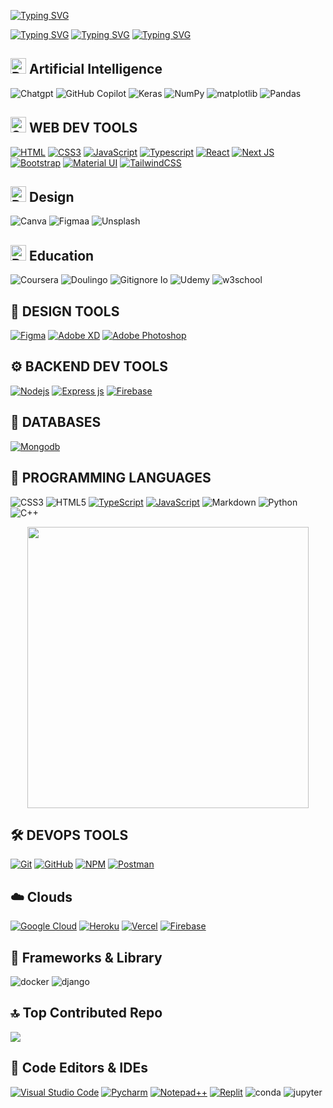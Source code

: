 [![Typing SVG](https://readme-typing-svg.demolab.com?font=Poppins&size=40&duration=2000&pause=1000&color=F7F7F7&vCenter=true&width=900&lines=Assalam+o+Alaikum%2C+I+am+Humna+Imran;%D8%A7%D9%84%D8%B3%D9%84%D8%A7%D9%85+%D8%B9%D9%84%D9%8A%D9%83%D9%85%D8%8C+%D8%A3%D9%86%D8%A7+%D8%AD%D9%85%D9%86%D8%A7+%D8%B9%D9%85%D8%B1%D8%A7%D9%86;%E3%81%93%E3%82%93%E3%81%AB%E3%81%A1%E3%81%AF%E3%80%81%E3%82%8F%E3%81%9F%E3%81%97%E3%81%AF+%E3%81%AF%E3%82%80%E3%81%AA+%E3%81%84%E3%82%80%E3%82%89%E3%82%93+%E3%81%A7%E3%81%99%E3%80%82;Bonjour%2C+je+suis+Humna+Imran;%D0%9F%D1%80%D0%B8%D0%B2%D0%B5%D1%82%2C+%D1%8F+%D0%A5%D0%B0%D0%BC%D0%BD%D0%B0+%D0%98%D0%BC%D1%80%D0%B0%D0%BD;Hallo%2C+ich+bin+Humna+Imran)](https://git.io/typing-svg)
 
[![Typing SVG](https://readme-typing-svg.demolab.com?font=Poppins&size=18&duration=2000&pause=1000&color=F7F7F7&vCenter=true&width=900&lines=%F0%9F%9A%80+Aspiring+AI+Engineer+%7C+%F0%9F%8E%93+Student+at+The+University+of+Faisalabad;%F0%9F%9A%80+%D9%85%D9%87%D9%86%D8%AF%D8%B3+%D8%B0%D9%83%D8%A7%D8%A1+%D8%A7%D8%B5%D8%B7%D9%86%D8%A7%D8%B9%D9%8A+%D8%B7%D9%85%D9%88%D8%AD+%7C+%F0%9F%8E%93+%D8%B7%D8%A7%D9%84%D8%A8+%D9%81%D9%8A+%D8%AC%D8%A7%D9%85%D8%B9%D8%A9+%D9%81%D9%8A%D8%B5%D9%84+%D8%A2%D8%A8%D8%A7%D8%AF;%F0%9F%9A%80+%E3%81%82%E3%81%84+%E3%81%88%E3%82%93%E3%81%98%E3%81%AB%E3%81%82+%E3%82%92+%E3%82%81%E3%81%96%E3%81%99+%7C+%F0%9F%8E%93+%E3%81%B5%E3%81%81%E3%81%84%E3%81%95%E3%82%89%E3%81%B0%E3%83%BC%E3%81%A9+%E3%81%A0%E3%81%84%E3%81%8C%E3%81%8F+%E3%81%AE+%E3%81%8C%E3%81%8F%E3%81%9B%E3%81%84;%F0%9F%9A%80+Ing%C3%A9nieur+en+IA+en+devenir+%7C+%F0%9F%8E%93+%C3%89tudiant+%C3%A0+l'Universit%C3%A9+de+Faisalabad;%F0%9F%9A%80+%D0%91%D1%83%D0%B4%D1%83%D1%89%D0%B8%D0%B9+%D0%B8%D0%BD%D0%B6%D0%B5%D0%BD%D0%B5%D1%80+%D0%98%D0%98+%7C+%F0%9F%8E%93+%D0%A1%D1%82%D1%83%D0%B4%D0%B5%D0%BD%D1%82+%D0%A3%D0%BD%D0%B8%D0%B2%D0%B5%D1%80%D1%81%D0%B8%D1%82%D0%B5%D1%82%D0%B0+%D0%A4%D0%B0%D0%B9%D1%81%D0%B0%D0%BB%D0%B0%D0%B1%D0%B0%D0%B4%D0%B0;%F0%9F%9A%80+Ambitionierter+KI-Ingenieur+%7C+%F0%9F%8E%93+Student+an+der+Universit%C3%A4t+Faisalabad)](https://git.io/typing-svg)
[![Typing SVG](https://readme-typing-svg.demolab.com?font=Poppins&size=18&duration=2000&pause=1000&color=F7F7F7&vCenter=true&width=900&lines=%F0%9F%A4%96+Exploring+the+Depths+of+Artificial+Intelligence+%26+Machine+Learning;%F0%9F%A4%96+%D8%A7%D8%B3%D8%AA%D9%83%D8%B4%D8%A7%D9%81+%D8%A3%D8%B9%D9%85%D8%A7%D9%82+%D8%A7%D9%84%D8%B0%D9%83%D8%A7%D8%A1+%D8%A7%D9%84%D8%A7%D8%B5%D8%B7%D9%86%D8%A7%D8%B9%D9%8A+%D9%88%D8%AA%D8%B9%D9%84%D9%85+%D8%A7%D9%84%D8%A2%D9%84%D8%A9;%F0%9F%A4%96+%E3%81%98%E3%82%93%E3%81%93%E3%81%86%E3%81%A1%E3%81%AE%E3%81%86+%E3%81%A8+%E3%81%BE%E3%81%97%E3%82%93+%E3%82%89%E3%83%BC%E3%81%AB%E3%82%93%E3%81%90+%E3%82%92+%E3%81%95%E3%81%90%E3%82%8B;%F0%9F%A4%96+Explorant+les+profondeurs+de+l'intelligence+artificielle+et+de+l'apprentissage+automatique;%F0%9F%A4%96+%D0%98%D1%81%D1%81%D0%BB%D0%B5%D0%B4%D1%83%D1%8E+%D0%B3%D0%BB%D1%83%D0%B1%D0%B8%D0%BD%D1%8B+%D0%B8%D1%81%D0%BA%D1%83%D1%81%D1%81%D1%82%D0%B2%D0%B5%D0%BD%D0%BD%D0%BE%D0%B3%D0%BE+%D0%B8%D0%BD%D1%82%D0%B5%D0%BB%D0%BB%D0%B5%D0%BA%D1%82%D0%B0+%D0%B8+%D0%BC%D0%B0%D1%88%D0%B8%D0%BD%D0%BD%D0%BE%D0%B3%D0%BE+%D0%BE%D0%B1%D1%83%D1%87%D0%B5%D0%BD%D0%B8%D1%8F;%F0%9F%A4%96+Erforschung+der+Tiefen+der+k%C3%BCnstlichen+Intelligenz+und+des+maschinellen+Lernens)](https://git.io/typing-svg)
[![Typing SVG](https://readme-typing-svg.demolab.com?font=Poppins&size=18&duration=2000&pause=1000&color=F7F7F7&vCenter=true&width=900&lines=%F0%9F%9B%A1%EF%B8%8F+Passionate+About+Ethical+Hacking+%26+Cybersecurity;%F0%9F%9B%A1%EF%B8%8F+%D8%B4%D8%BA%D9%88%D9%81+%D8%A8%D8%A7%D9%84%D8%A7%D8%AE%D8%AA%D8%B1%D8%A7%D9%82+%D8%A7%D9%84%D8%A3%D8%AE%D9%84%D8%A7%D9%82%D9%8A+%D9%88%D8%A7%D9%84%D8%A3%D9%85%D9%86+%D8%A7%D9%84%D8%B3%D9%8A%D8%A8%D8%B1%D8%A7%D9%86%D9%8A;%F0%9F%9B%A1%EF%B8%8F+%E3%81%88%E3%82%8A%E3%81%82%E3%82%8B+%E3%81%AF%E3%81%A3%E3%81%8D%E3%82%93%E3%81%90+%E3%81%A8+%E3%81%95%E3%81%84%E3%81%B0%E3%83%BC+%E3%81%82%E3%82%93%E3%81%9C%E3%82%93+%E3%81%AB+%E3%81%AD%E3%81%A3%E3%81%97%E3%82%93;%F0%9F%9B%A1%EF%B8%8F+Passionn%C3%A9+par+le+hacking+%C3%A9thique+et+la+cybers%C3%A9curit%C3%A9;%F0%9F%9B%A1%EF%B8%8F+%D0%A3%D0%B2%D0%BB%D0%B5%D0%BA%D0%B0%D1%8E%D1%81%D1%8C+%D1%8D%D1%82%D0%B8%D1%87%D0%BD%D1%8B%D0%BC+%D1%85%D0%B0%D0%BA%D0%B8%D0%BD%D0%B3%D0%BE%D0%BC+%D0%B8+%D0%BA%D0%B8%D0%B1%D0%B5%D1%80%D0%B1%D0%B5%D0%B7%D0%BE%D0%BF%D0%B0%D1%81%D0%BD%D0%BE%D1%81%D1%82%D1%8C%D1%8E;%F0%9F%9B%A1%EF%B8%8F+Leidenschaft+f%C3%BCr+ethisches+Hacken+und+Cybersicherheit)](https://git.io/typing-svg)

## <img src="https://raw.githubusercontent.com/Tarikul-Islam-Anik/Animated-Fluent-Emojis/master/Emojis/Smilies/Robot.png" alt="Robot" width="25" height="25" /> **Artificial Intelligence**

![Chatgpt](https://img.shields.io/badge/ChatGPT-74aa9c?style=for-the-badge&logo=openai&logoColor=white)
![GitHub Copilot](https://img.shields.io/badge/github%20copilot-000000?style=for-the-badge&logo=githubcopilot&logoColor=white)
![Keras](https://img.shields.io/badge/Keras-FF0000?style=for-the-badge&logo=keras&logoColor=white)
![NumPy](https://img.shields.io/badge/numpy-%23013243.svg?style=for-the-badge&logo=numpy&logoColor=white)
![matplotlib](https://badgen.net/badge/matplotlib/MATPLOTLIB?label=&color=black&labelColor=black&icon=https://upload.wikimedia.org/wikipedia/commons/0/01/Created_with_Matplotlib-logo.svg)
![Pandas](https://img.shields.io/badge/pandas-%23150458.svg?style=for-the-badge&logo=pandas&logoColor=white)



## <img src="https://raw.githubusercontent.com/Tarikul-Islam-Anik/Animated-Fluent-Emojis/master/Emojis/Animals/Spider%20Web.png" alt="Spider Web" width="25" height="25" /> **WEB DEV TOOLS**

[![HTML](https://img.shields.io/badge/HTML5-E34F26?style=for-the-badge&logo=html5&logoColor=white "HTML")](https://github.com/hamnasz)
[![CSS3](https://img.shields.io/badge/CSS3-1572B6?style=for-the-badge&logo=css3&logoColor=white "CSS")](https://github.com/hamnasz)
[![JavaScript](https://img.shields.io/badge/JavaScript-F7DF1E?style=for-the-badge&logo=javascript&logoColor=black "JavaScript")](https://github.com/hamnasz)
[![Typescript](https://img.shields.io/badge/TypeScript-007ACC?style=for-the-badge&logo=typescript&logoColor=white "Typescript")](https://github.com/hamnasz)
[![React](https://img.shields.io/badge/React-20232A?style=for-the-badge&logo=react&logoColor=61DAFB "React js")](https://github.com/hamnasz)
[![Next JS](https://img.shields.io/badge/Next-black?style=for-the-badge&logo=next.js&logoColor=white "Next.js")](https://github.com/hamnasz)
[![Bootstrap](https://img.shields.io/badge/Bootstrap-563D7C?style=for-the-badge&logo=bootstrap&logoColor=white "Bootstrap")](https://github.com/hamnasz)
[![Material UI](https://img.shields.io/badge/Material--UI-%230081CB.svg?style=for-the-badge&logo=mui&logoColor=white "Material UI")](https://github.com/hamnasz)
[![TailwindCSS](https://img.shields.io/badge/tailwindcss-%2338B2AC.svg?style=for-the-badge&logo=tailwind-css&logoColor=white)](https://github.com/hamnasz)
<br />


## <img src="https://raw.githubusercontent.com/Tarikul-Islam-Anik/Animated-Fluent-Emojis/master/Emojis/Objects/Pen.png" alt="Pen" width="25" height="25" /> **Design**

![Canva](https://img.shields.io/badge/Canva-%2300C4CC.svg?&style=for-the-badge&logo=Canva&logoColor=white)
![Figmaa](https://img.shields.io/badge/Figma-F24E1E?style=for-the-badge&logo=figma&logoColor=white)
![Unsplash](https://img.shields.io/badge/Unsplash-000000?style=for-the-badge&logo=Unsplash&logoColor=white)


## <img src="https://raw.githubusercontent.com/Tarikul-Islam-Anik/Animated-Fluent-Emojis/master/Emojis/Objects/Books.png" alt="Books" width="25" height="25" /> **Education**

![Coursera](https://img.shields.io/badge/Coursera-0056D2?style=for-the-badge&logo=Coursera&logoColor=white)
![Doulingo](https://img.shields.io/badge/Duolingo-58CC02?style=for-the-badge&logo=Duolingo&logoColor=white)
![Gitignore Io](https://img.shields.io/badge/gitignore%20io-204ECF?style=for-the-badge&logo=gitignoredotio&logoColor=white)
![Udemy](https://img.shields.io/badge/Udemy-EC5252?style=for-the-badge&logo=Udemy&logoColor=white)
![w3school](https://img.shields.io/badge/W3Schools-04AA6D?style=for-the-badge&logo=W3Schools&logoColor=white)


## 🍧 **DESIGN TOOLS**

[![Figma](https://img.shields.io/badge/figma-%23F24E1E.svg?style=for-the-badge&logo=figma&logoColor=white "Figma")](https://github.com/hamnasz)
[![Adobe XD](https://img.shields.io/badge/Adobe%20XD-470137?style=for-the-badge&logo=Adobe%20XD&logoColor=#FF61F6 "XD")](https://github.com/hamnasz)
[![Adobe Photoshop](https://img.shields.io/badge/adobe%20photoshop-%2331A8FF.svg?style=for-the-badge&logo=adobe%20photoshop&logoColor=white)](https://github.com/hamnasz)


## ⚙️ **BACKEND DEV TOOLS**

[![](https://img.shields.io/badge/Node.js-43853D?style=for-the-badge&logo=node.js&logoColor=white "Nodejs")](https://github.com/hamnasz)
[![Express js](https://img.shields.io/badge/Express.js-404D59?style=for-the-badge "Express js")](https://github.com/hamnasz)
[![Firebase](https://img.shields.io/badge/firebase-%23039BE5.svg?style=for-the-badge&logo=firebase "Firebase")](https://github.com/hamnasz)


## 📅 **DATABASES**

[![Mongodb](https://img.shields.io/badge/MongoDB-4EA94B?style=for-the-badge&logo=mongodb&logoColor=white "Mongodb")][repo]

## 🎯 **PROGRAMMING LANGUAGES**
![CSS3](https://img.shields.io/badge/css3-%231572B6.svg?style=for-the-badge&logo=css3&logoColor=white)
![HTML5](https://img.shields.io/badge/html5-%23E34F26.svg?style=for-the-badge&logo=html5&logoColor=white)
[![TypeScript](https://img.shields.io/badge/TypeScript-007ACC?style=for-the-badge&logo=TypeScript&logoColor=white "TypeScript")][repo]
[![JavaScript](https://img.shields.io/badge/JavaScript-F7DF1E?style=for-the-badge&logo=javascript&logoColor=black "JavaScript")][repo]
![Markdown](https://img.shields.io/badge/markdown-%23000000.svg?style=for-the-badge&logo=markdown&logoColor=white)
![Python](https://img.shields.io/badge/python-3670A0?style=for-the-badge&logo=python&logoColor=ffdd54)
![C++](https://img.shields.io/badge/c++-%2300599C.svg?style=for-the-badge&logo=c%2B%2B&logoColor=white)

<p align="center">
	<img width="450em" src="https://github-readme-stats.vercel.app/api/top-langs/?username=hamnasz&layout=compact&custom_title=Most%20used%20languages&langs_count=10&include_all_commits=true&hide_progress=false&hide_border=true&theme=dark&hide=">
</p>

<!-- [![Java](https://img.shields.io/badge/java-%23ED8B00.svg?style=for-the-badge&logo=java&logoColor=white "Java")][repo] -->

## 🛠️ **DEVOPS TOOLS**

[![Git](https://img.shields.io/badge/git-%23F05033.svg?style=for-the-badge&logo=git&logoColor=white "Git")][repo]
[![GitHub](https://img.shields.io/badge/github-%23121011.svg?style=for-the-badge&logo=github&logoColor=white "GitHub")][repo]
[![NPM](https://img.shields.io/badge/NPM-%23000000.svg?style=for-the-badge&logo=npm&logoColor=white "Npm")][repo]
[![Postman](https://img.shields.io/badge/Postman-FF6C37?style=for-the-badge&logo=postman&logoColor=white "Postman")][repo]

## ☁️ **Clouds**

[![Google Cloud](https://img.shields.io/badge/GoogleCloud-%234285F4.svg?style=for-the-badge&logo=google-cloud&logoColor=white "Google Cloud")][repo]
[![Heroku](https://img.shields.io/badge/heroku-%23430098.svg?style=for-the-badge&logo=heroku&logoColor=white "Heroku")][repo]
[![Vercel](https://img.shields.io/badge/vercel-%23000000.svg?style=for-the-badge&logo=vercel&logoColor=white "Vercel")][repo]
[![Firebase](https://img.shields.io/badge/firebase-%23039BE5.svg?style=for-the-badge&logo=firebase "Firebase")][repo]


## 🚀 **Frameworks & Library**

![docker](https://img.shields.io/badge/Docker-2CA5E0?style=for-the-badge&logo=docker&logoColor=white)
![django](https://img.shields.io/badge/Django-092E20?style=for-the-badge&logo=django&logoColor=green)

## 🔝 **Top Contributed Repo**

![](https://github-contributor-stats.vercel.app/api?username=hamnasz&limit=5&theme=tokyonight&combine_all_yearly_contributions=true)

## 📄 **Code Editors & IDEs**

[![Visual Studio Code](https://img.shields.io/badge/VS%20Code-0078d7.svg?style=for-the-badge&logo=visual-studio-code&logoColor=white "Visual Studio Code")][repo]
[![Pycharm](https://img.shields.io/badge/PyCharm-000000.svg?&style=for-the-badge&logo=PyCharm&logoColor=white)][repo]
[![Notepad++](https://img.shields.io/badge/Notepad++-90E59A.svg?style=for-the-badge&logo=notepad%2B%2B&logoColor=black)][repo]
[![Replit](https://img.shields.io/badge/replit-667881?style=for-the-badge&logo=replit&logoColor=white)][repo]
![conda](https://img.shields.io/badge/conda-342B029.svg?&style=for-the-badge&logo=anaconda&logoColor=white)
![jupyter](https://img.shields.io/badge/Jupyter-F37626.svg?&style=for-the-badge&logo=Jupyter&logoColor=white)



[repo]: https://github.com/hamnasz
